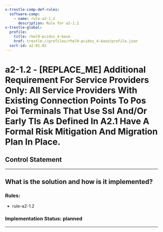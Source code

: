 ```yaml
---
x-trestle-comp-def-rules:
  software-comp:
    - name: rule-a2-1.2
      description: Rule for a2-1.2
x-trestle-global:
  profile:
    title: rhel9-pcidss_4-base
    href: trestle://profiles/rhel9-pcidss_4-base/profile.json
  sort-id: a2-01.02
---
```


# a2-1.2 - \[REPLACE_ME\] Additional Requirement For Service Providers Only: All Service Providers With Existing Connection Points To Pos Poi Terminals That Use Ssl And/Or Early Tls As Defined In A2.1 Have A Formal Risk Mitigation And Migration Plan In Place.

## Control Statement

______________________________________________________________________

## What is the solution and how is it implemented?

<!-- For implementation status enter one of: implemented, partial, planned, alternative, not-applicable -->

<!-- Note that the list of rules under ### Rules: is read-only and changes will not be captured after assembly to JSON -->

<!-- Add control implementation description here for control: a2-1.2 -->

### Rules:

  - rule-a2-1.2

### Implementation Status: planned

______________________________________________________________________
